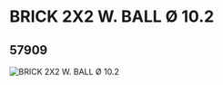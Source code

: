 # BRICK 2X2 W. BALL Ø 10.2
## 57909
![BRICK 2X2 W. BALL Ø 10.2](https://lc-www-live-s.legocdn.com/media/bricks/5/2/4497253.jpg)